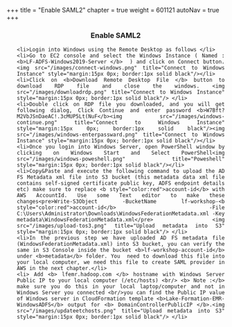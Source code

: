 +++
title = "Enable SAML2"
chapter = true
weight = 601121
autoNav = true
+++

<center><h3>Enable SAML2</h3></center>

<div style="text-align: justify">


   <ol>
   
    <li>Login into Windows using the Remote Desktop as follows </li>
    <li>Go to EC2 console and select the Windows Instance ( Named : <b>LF-ADFS-Windows2019-Server </b>  ) and click on Connect button.<img src="/images/connect-windows.png" title="Connect to Windows Instance" style="margin:15px 0px; border:1px solid black"/></li>
    <li>Click on <b>Download Remote Desktop File </b> button to download RDP file and close the windows. <img src="/images/downloadrdp.png" title="Connect to Windows Instance" style="margin:15px 0px; border:1px solid black"/> </li>
    <li>Double click on RDP file you downloaded, and you will get following dialog, Click Continue and enter password <b>W7Bft?M2VbJSnDaeAC!.3cMUP5Lt(NuF</b><img src="/images/windows-continue.png" title="Connect to Windows Instance" style="margin:15px 0px; border:1px solid black"/><img src="/images/windows-enterpassward.png" title="Connect to Windows Instance" style="margin:15px 0px; border:1px solid black"/></li>
    <li>Once you login into Windows Server, open PowerShell window by clicking on Windows Start and Select PowerShell<img src="/images/windows-poweshell.png" title="Poweshell" style="margin:15px 0px; border:1px solid black"/></li>
    <li>Copy&Paste and execute the following command to upload the AD FS Metadata xml file into S3 bucket (this metadata data xml file contains self-signed certificate public key, ADFS endpoint details etc) make sure to replace <b style="color:red">account-id</b> with AWS AccountId. Use some Text editor to make these changes<pre>Write-S3Object -BucketName lf-workshop-<b style="color:red">account-id</b> -File C:\Users\Administrator\Downloads\WindowsFederationMetadata.xml -Key metadata\WindowsFederationMetadata.xml</pre> <img src="/images/upload-tos3.png" title="Upload metadata into S3" style="margin:15px 0px; border:1px solid black"/> </li>
    <li>In the previous step we have uploaded AD FS metadata file (WindowsFederationMetadata.xml) into S3 bucket, you can verify the same in S3 Console inside the bucket <b>lf-workshop-account-id</b> under <b>metadata</b> folder. You  need to download this file into your local computer, we need this file to create SAML provider in AWS in the next chapter.</li>
    <li> Add <b> lfemr.hadoop.com </b> hostname with Windows Server Public IP to your local computer (/etc/hosts) <br/> <b> Note :</b> make sure you do this in your local laptop/computer and not in Windows Server you connected <br/>you can find the Public IP value of Windows server in CloudFormation template <b>Lake-Formation-EMR-WindowsADFS</b> output for <b> DomainControllerPublicIP </b>.<img src="/images/updateetchosts.png" title="Upload metadata into S3" style="margin:15px 0px; border:1px solid black"/> </li>
   </ol>
   
      
</div>
